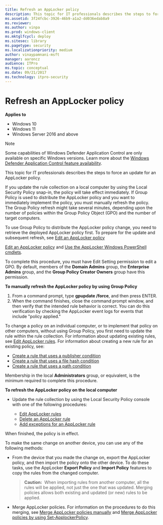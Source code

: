 ```yaml
---
title: Refresh an AppLocker policy 
description: This topic for IT professionals describes the steps to force an update for an AppLocker policy.
ms.assetid: 3f24fcbc-3926-46b9-a1a2-dd036edab8a9
ms.reviewer: 
ms.author: vinpa
ms.prod: windows-client
ms.mktglfcycl: deploy
ms.sitesec: library
ms.pagetype: security
ms.localizationpriority: medium
author: vinaypamnani-msft
manager: aaroncz
audience: ITPro
ms.topic: conceptual
ms.date: 09/21/2017
ms.technology: itpro-security
---
```


# Refresh an AppLocker policy

**Applies to**

- Windows 10
- Windows 11
- Windows Server 2016 and above

>[!NOTE]
>Some capabilities of Windows Defender Application Control are only available on specific Windows versions. Learn more about the [Windows Defender Application Control feature availability](/windows/security/threat-protection/windows-defender-application-control/feature-availability).

This topic for IT professionals describes the steps to force an update for an AppLocker policy.

If you update the rule collection on a local computer by using the Local Security Policy snap-in, the policy will take effect immediately. If Group Policy is used to distribute the AppLocker policy and you want to immediately implement the policy, you must manually refresh the policy. The Group Policy refresh might take several minutes, depending upon the number of policies within the Group Policy Object (GPO) and the number of target computers.

To use Group Policy to distribute the AppLocker policy change, you need to retrieve the deployed AppLocker policy first. To prepare for the update and subsequent refresh, see [Edit an AppLocker policy](edit-an-applocker-policy.md)

[Edit an AppLocker policy](edit-an-applocker-policy.md) and [Use the AppLocker Windows PowerShell cmdlets](use-the-applocker-windows-powershell-cmdlets.md).

To complete this procedure, you must have Edit Setting permission to edit a GPO. By default, members of the **Domain Admins** group, the **Enterprise Admins** group, and the **Group Policy Creator Owners** group have this permission.

**To manually refresh the AppLocker policy by using Group Policy**

1.  From a command prompt, type **gpupdate /force**, and then press ENTER.
2.  When the command finishes, close the command prompt window, and then verify that the intended rule behavior is correct. You can do this verification by checking the AppLocker event logs for events that include "policy applied."

To change a policy on an individual computer, or to implement that policy on other computers, without using Group Policy, you first need to update the rule within the rule collection. For information about updating existing rules, see [Edit AppLocker rules](edit-applocker-rules.md). For information 
about creating a new rule for an existing policy, see:
-   [Create a rule that uses a publisher condition](create-a-rule-that-uses-a-publisher-condition.md)
-   [Create a rule that uses a file hash condition](create-a-rule-that-uses-a-file-hash-condition.md)
-   [Create a rule that uses a path condition](create-a-rule-that-uses-a-path-condition.md)

Membership in the local **Administrators** group, or equivalent, is the minimum required to complete this procedure.

**To refresh the AppLocker policy on the local computer**

-   Update the rule collection by using the Local Security Policy console with one of the following procedures:

    -   [Edit AppLocker rules](edit-applocker-rules.md)
    -   [Delete an AppLocker rule](delete-an-applocker-rule.md)
    -   [Add exceptions for an AppLocker rule](configure-exceptions-for-an-applocker-rule.md)

When finished, the policy is in effect.

To make the same change on another device, you can use any of the following methods:

-   From the device that you made the change on, export the AppLocker policy, and then import the policy onto the other device. To do these tasks, use the AppLocker **Export Policy** and **Import Policy** features to copy the rules from the changed computer.

    >**Caution:**  When importing rules from another computer, all the rules will be applied, not just the one that was updated. Merging policies allows both existing and updated (or new) rules to be applied.
     
-   Merge AppLocker policies. For information on the procedures to do this merging, see [Merge AppLocker policies manually](merge-applocker-policies-manually.md) and [Merge AppLocker policies by using Set-ApplockerPolicy](merge-applocker-policies-by-using-set-applockerpolicy.md).
